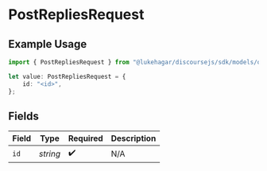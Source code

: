 # PostRepliesRequest

## Example Usage

```typescript
import { PostRepliesRequest } from "@lukehagar/discoursejs/sdk/models/operations";

let value: PostRepliesRequest = {
    id: "<id>",
};
```

## Fields

| Field              | Type               | Required           | Description        |
| ------------------ | ------------------ | ------------------ | ------------------ |
| `id`               | *string*           | :heavy_check_mark: | N/A                |